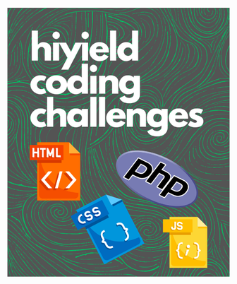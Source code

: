 ![hiyield coding challenges](https://github.com/alfiephillips/hiyield-challenges/blob/master/assets/hiyield%20coding%20challenges.png)
